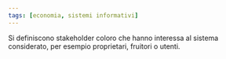 ```yaml
---
tags: [economia, sistemi informativi]
---
```

Si definiscono stakeholder coloro che hanno interessa al sistema considerato, per esempio proprietari, fruitori o utenti.

